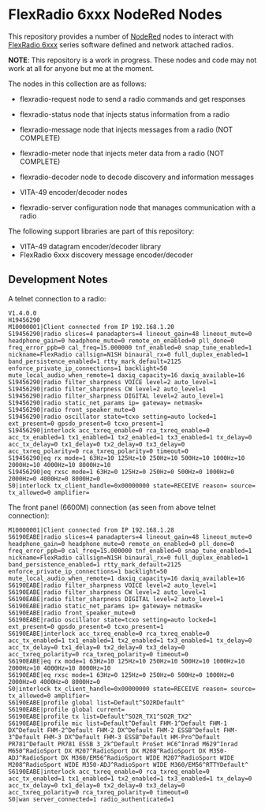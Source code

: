 # FlexRadio 6xxx NodeRed Nodes

This repository provides a number of [NodeRed](https://nodered.org) nodes to 
interact with [FlexRadio 6xxx](http://flexradio.com) series software defined
and network attached radios.

**NOTE**: This repository is a work in progress. These nodes and code may not work at all for anyone but me at the moment.

The nodes in this collection are as follows:

- flexradio-request node to send a radio commands and get responses
- flexradio-status node that injects status information from a radio
- flexradio-message node that injects messages from a radio (NOT COMPLETE)
- flexradio-meter node that injects meter data from a radio (NOT COMPLETE)

- flexradio-decoder node to decode discovery and information messages
- VITA-49 encoder/decoder nodes

- flexradio-server configuration node that manages communication with a radio

The following support libraries are part of this repository:

- VITA-49 datagram encoder/decoder library
- FlexRadio 6xxx discovery message encoder/decoder

## Development Notes

A telnet connection to a radio:
```
V1.4.0.0
H19456290
M10000001|Client connected from IP 192.168.1.20
S19456290|radio slices=4 panadapters=4 lineout_gain=48 lineout_mute=0 headphone_gain=0 headphone_mute=0 remote_on_enabled=0 pll_done=0 freq_error_ppb=0 cal_freq=15.000000 tnf_enabled=0 snap_tune_enabled=1 nickname=FlexRadio callsign=N1SH binaural_rx=0 full_duplex_enabled=1 band_persistence_enabled=1 rtty_mark_default=2125 enforce_private_ip_connections=1 backlight=50 mute_local_audio_when_remote=1 daxiq_capacity=16 daxiq_available=16
S19456290|radio filter_sharpness VOICE level=2 auto_level=1
S19456290|radio filter_sharpness CW level=2 auto_level=1
S19456290|radio filter_sharpness DIGITAL level=2 auto_level=1
S19456290|radio static_net_params ip= gateway= netmask=
S19456290|radio front_speaker_mute=0
S19456290|radio oscillator state=tcxo setting=auto locked=1 ext_present=0 gpsdo_present=0 tcxo_present=1
S19456290|interlock acc_txreq_enable=0 rca_txreq_enable=0 acc_tx_enabled=1 tx1_enabled=1 tx2_enabled=1 tx3_enabled=1 tx_delay=0 acc_tx_delay=0 tx1_delay=0 tx2_delay=0 tx3_delay=0 acc_txreq_polarity=0 rca_txreq_polarity=0 timeout=0
S19456290|eq rx mode=1 63Hz=10 125Hz=10 250Hz=10 500Hz=10 1000Hz=10 2000Hz=10 4000Hz=10 8000Hz=10
S19456290|eq rxsc mode=1 63Hz=0 125Hz=0 250Hz=0 500Hz=0 1000Hz=0 2000Hz=0 4000Hz=0 8000Hz=0
S0|interlock tx_client_handle=0x00000000 state=RECEIVE reason= source= tx_allowed=0 amplifier=
```

The front panel (6600M) connection (as seen from above telnet connection):
```
M10000001|Client connected from IP 192.168.1.28
S6190EABE|radio slices=4 panadapters=4 lineout_gain=48 lineout_mute=0 headphone_gain=0 headphone_mute=0 remote_on_enabled=0 pll_done=0 freq_error_ppb=0 cal_freq=15.000000 tnf_enabled=0 snap_tune_enabled=1 nickname=FlexRadio callsign=N1SH binaural_rx=0 full_duplex_enabled=1 band_persistence_enabled=1 rtty_mark_default=2125 enforce_private_ip_connections=1 backlight=50 mute_local_audio_when_remote=1 daxiq_capacity=16 daxiq_available=16
S6190EABE|radio filter_sharpness VOICE level=2 auto_level=1
S6190EABE|radio filter_sharpness CW level=2 auto_level=1
S6190EABE|radio filter_sharpness DIGITAL level=2 auto_level=1
S6190EABE|radio static_net_params ip= gateway= netmask=
S6190EABE|radio front_speaker_mute=0
S6190EABE|radio oscillator state=tcxo setting=auto locked=1 ext_present=0 gpsdo_present=0 tcxo_present=1
S6190EABE|interlock acc_txreq_enable=0 rca_txreq_enable=0 acc_tx_enabled=1 tx1_enabled=1 tx2_enabled=1 tx3_enabled=1 tx_delay=0 acc_tx_delay=0 tx1_delay=0 tx2_delay=0 tx3_delay=0 acc_txreq_polarity=0 rca_txreq_polarity=0 timeout=0
S6190EABE|eq rx mode=1 63Hz=10 125Hz=10 250Hz=10 500Hz=10 1000Hz=10 2000Hz=10 4000Hz=10 8000Hz=10
S6190EABE|eq rxsc mode=1 63Hz=0 125Hz=0 250Hz=0 500Hz=0 1000Hz=0 2000Hz=0 4000Hz=0 8000Hz=0
S0|interlock tx_client_handle=0x00000000 state=RECEIVE reason= source= tx_allowed=0 amplifier=
S6190EABE|profile global list=Default^SO2RDefault^
S6190EABE|profile global current=
S6190EABE|profile tx list=Default^SO2R_TX1^SO2R_TX2^
S6190EABE|profile mic list=Default^Default FHM-1^Default FHM-1 DX^Default FHM-2^Default FHM-2 DX^Default FHM-2 ESSB^Default FHM-3^Default FHM-3 DX^Default FHM-3 ESSB^Default HM-Pro^Default PR781^Default PR781 ESSB 3_2k^Default ProSet HC6^Inrad M629^Inrad M650^RadioSport DX M207^RadioSport DX M208^RadioSport DX M350-ADJ^RadioSport DX M360/EM56^RadioSport WIDE M207^RadioSport WIDE M208^RadioSport WIDE M350-ADJ^RadioSport WIDE M360/EM56^RTTYDefault^
S6190EABE|interlock acc_txreq_enable=0 rca_txreq_enable=0 acc_tx_enabled=1 tx1_enabled=1 tx2_enabled=1 tx3_enabled=1 tx_delay=0 acc_tx_delay=0 tx1_delay=0 tx2_delay=0 tx3_delay=0 acc_txreq_polarity=0 rca_txreq_polarity=0 timeout=0
S0|wan server_connected=1 radio_authenticated=1

```